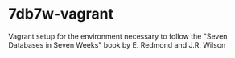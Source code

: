 7db7w-vagrant
=============

Vagrant setup for the environment necessary to follow the "Seven Databases in Seven Weeks" book by E. Redmond and J.R. Wilson
